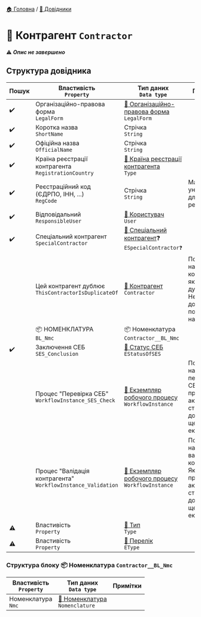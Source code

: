 ﻿[🏠 Головна](../README.MD) / [📘 Довідники](./README.MD)  

# 📘 Контрагент `Contractor`

⚠️ ***Опис не завершено***

## Структура довідника

| Пошук | Властивість </br> `Property` | Тип даних </br> `Data type` | Примітки |
| --- | --- | --- | --- |
| ✔️ | Організаційно-правова форма </br> `LegalForm` | [📘 Організаційно-правова форма](./LegalForm.md) </br> `LegalForm` |  |
| ✔️ | Коротка назва </br> `ShortName` | Стрічка </br> `String` |  |
| ✔️ | Офіційна назва </br> `OfficialName` | Стрічка </br> `String` |  |
| ✔️ | Країна реєстрації контрагента </br> `RegistrationCountry` | [🎲 Країна реєстрації контрагента](../Enums/EContractorRegistrationCountry.md) </br> `Type` |  |
| ✔️ | Реєстраційний код (ЄДРПО, ІНН, ...) </br> `RegCode` | Стрічка </br> `String` | Має бути унікальним для резидентів |
| ✔️ | Відповідальний </br> `ResponsibleUser` | [📘 Користувач](./User.md) </br> `User` |  |
| ✔️ | Спеціальний контрагент </br> `SpecialContractor` | [🎲 Спеціальний контрагент](../Enums/ESpecialContractor.md)❓ </br> `ESpecialContractor❓` |  |
|  | Цей контрагент дублює </br> `ThisContractorIsDuplicateOf` | [📘 Контрагент](./Contractor.md) </br> `Contractor` | Посилання на контрагента якого дублює цей. Не дозволяти посилання на себе |
|  | 📦 НОМЕНКЛАТУРА </br> `BL_Nmc` | 📦 Номенклатура </br> `Contractor__BL_Nmc` |  |
| ✔️ | Заключення СЕБ </br> `SES_Conclusion` | [🎲 Статус СЕБ](../Enums/EStatusOfSES.md) </br> `EStatusOfSES` |  |
|  | Процес "Перевірка СЕБ" </br> `WorkflowInstance_SES_Check` | [📘 Екземпляр робочого процесу](./WorkflowInstance.md) </br> `WorkflowInstance` | Посилання на процес перевірки СЕБ. Якщо процес в активному стані не дозволяти ще один екземпляр |
|  | Процес "Валідація контрагента" </br> `WorkflowInstance_Validation` | [📘 Екземпляр робочого процесу](./WorkflowInstance.md) </br> `WorkflowInstance` | Посилання на процес валідації контрагента. Якщо процес в активному стані не дозволяти ще один екземпляр |
| ⚠️ | Властивість </br> `Property` | [📘 Тип](./Type.md) </br> `Type` |  |
| ⚠️ | Властивість </br> `Property` | [🎲 Перелік](../Enums/EType.md) </br> `EType` |  |


### Структура блоку 📦 Номенклатура `Contractor__BL_Nmc`

| Властивість </br> `Property` | Тип даних </br> `Data type` | Примітки |
|---|---|---|
| Номенклатура </br> `Nmc` | [📘 Номенклатура](./Nomenclature.md) </br> `Nomenclature` | |